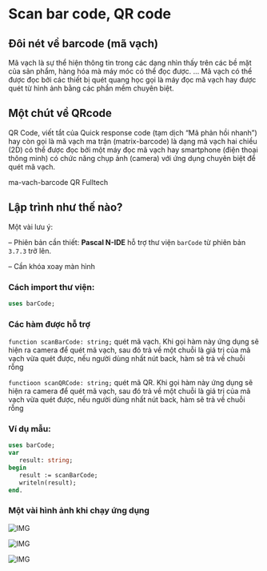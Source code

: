 # Scan bar code, QR code

## Đôi nét về barcode (mã vạch)

Mã vạch là sự thể hiện thông tin trong các dạng nhìn thấy trên các bề mặt của sản phẩm, hàng hóa mà máy móc có thể đọc được. … Mã vạch có thể được đọc bởi các thiết bị quét quang học gọi là máy đọc mã vạch hay được quét từ hình ảnh bằng các phần mềm chuyên biệt.

## Một chút về QRcode

QR Code, viết tắt của Quick response code (tạm dịch “Mã phản hồi nhanh”) hay còn gọi là mã vạch ma trận (matrix-barcode) là dạng mã vạch hai chiều (2D) có thể được đọc bởi một máy đọc mã vạch hay smartphone (điện thoại thông minh) có chức năng chụp ảnh (camera) với ứng dụng chuyên biệt để quét mã vạch.

 ma-vach-barcode QR Fulltech

## Lập trình như thế nào?

Một vài lưu ý:

– Phiên bản cần thiết: **Pascal N-IDE** hỗ trợ thư viện ``barCode`` từ phiên bản ``3.7.3`` trở lên.

– Cần khóa xoay màn hình

### Cách import thư viện:
```pascal
uses barCode;
```

### Các hàm được hỗ trợ

``function scanBarCode: string;``
quét mã vạch. Khi gọi hàm này ứng dụng sẽ hiện ra camera để quét mã vạch, sau đó trả về một chuỗi là giá trị của mã vạch vừa quét được, nếu người dùng nhất nút back, hàm sẽ trả về chuỗi rỗng

``functioon scanQRCode: string;`` quét mã QR. Khi gọi hàm này ứng dụng sẽ hiện ra camera để quét mã vạch, sau đó trả về một chuỗi là giá trị của mã vạch vừa quét được, nếu người dùng nhất nút back, hàm sẽ trả về chuỗi rỗng


### Ví dụ mẫu:
```pascal
uses barCode;
var
   result: string;
begin
   result := scanBarCode;
   writeln(result);
end.
```

### Một vài hình ảnh khi chạy ứng dụng

![IMG](https://github.com/tranleduy2000/pascalnide/tree/master/wiki/tutorials/vi/scanbarcode/img1.png)

![IMG](https://github.com/tranleduy2000/pascalnide/tree/master/wiki/tutorials/vi/scanbarcode/img2.png)

![IMG](https://github.com/tranleduy2000/pascalnide/tree/master/wiki/tutorials/vi/scanbarcode/img3.png)
